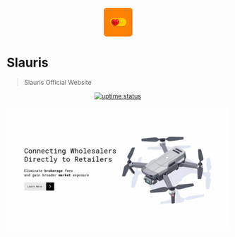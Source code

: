 <p align="center">
  <img src="./public/logo.png" lt="Logo" width="65" />
<p>

# Slauris

> Slauris Official Website

<p align="center">
  <a href="https://uptime.betterstack.com/?utm_source=status_badge">
    <img src="https://uptime.betterstack.com/status-badges/v3/monitor/167q6.svg" alt="uptime status">
  </a>
</p>

![Landing](public/previews/landing.webp)
